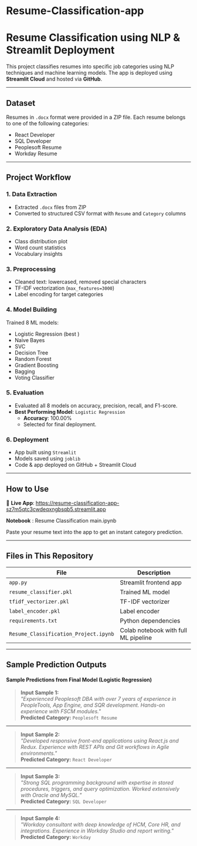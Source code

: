 # Resume-Classification-app
# Resume Classification using NLP & Streamlit Deployment

This project classifies resumes into specific job categories using NLP techniques and machine learning models. The app is deployed using **Streamlit Cloud** and hosted via **GitHub**.

---

##  Dataset

Resumes in `.docx` format were provided in a ZIP file. Each resume belongs to one of the following categories:

- React Developer
- SQL Developer
- Peoplesoft Resume
- Workday Resume

---

##  Project Workflow

### 1. Data Extraction
- Extracted `.docx` files from ZIP
- Converted to structured CSV format with `Resume` and `Category` columns

### 2. Exploratory Data Analysis (EDA)
- Class distribution plot
- Word count statistics
- Vocabulary insights

### 3. Preprocessing
- Cleaned text: lowercased, removed special characters
- TF-IDF vectorization (`max_features=3000`)
- Label encoding for target categories

### 4. Model Building
Trained 8 ML models:
- Logistic Regression (best )
- Naive Bayes
- SVC
- Decision Tree
- Random Forest
- Gradient Boosting
- Bagging
- Voting Classifier

### 5. Evaluation

- Evaluated all 8 models on accuracy, precision, recall, and F1-score.
- **Best Performing Model**: `Logistic Regression`  
  - **Accuracy**: 100.00%
  - Selected for final deployment.

### 6. Deployment
- App built using `Streamlit`
- Models saved using `joblib`
- Code & app deployed on GitHub + Streamlit Cloud

---

##  How to Use

🔗 **Live App**: https://resume-classification-app-sz7m5qtc3cwdeqxngbsqb5.streamlit.app
   
   **Notebook** : Resume Classification main.ipynb

Paste your resume text into the app to get an instant category prediction.

---

## Files in This Repository

| File | Description |
|------|-------------|
| `app.py` | Streamlit frontend app |
| `resume_classifier.pkl` | Trained ML model |
| `tfidf_vectorizer.pkl` | TF-IDF vectorizer |
| `label_encoder.pkl` | Label encoder |
| `requirements.txt` | Python dependencies |
| `Resume_Classification_Project.ipynb` | Colab notebook with full ML pipeline |


---

## Sample Prediction Outputs

#### Sample Predictions from Final Model (Logistic Regression)

>  **Input Sample 1:**  
> *"Experienced Peoplesoft DBA with over 7 years of experience in PeopleTools, App Engine, and SQR development. Hands-on experience with FSCM modules."*  
>  **Predicted Category:** `Peoplesoft Resume`

---

>  **Input Sample 2:**  
> *"Developed responsive front-end applications using React.js and Redux. Experience with REST APIs and Git workflows in Agile environments."*  
>  **Predicted Category:** `React Developer`

---

>  **Input Sample 3:**  
> *"Strong SQL programming background with expertise in stored procedures, triggers, and query optimization. Worked extensively with Oracle and MySQL."*  
>  **Predicted Category:** `SQL Developer`

---

>  **Input Sample 4:**  
> *"Workday consultant with deep knowledge of HCM, Core HR, and integrations. Experience in Workday Studio and report writing."*  
>  **Predicted Category:** `Workday`


